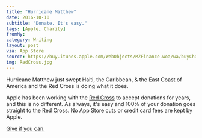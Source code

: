 ```yaml
---
title: "Hurricane Matthew"
date: 2016-10-10
subtitle: "Donate. It's easy."
tags: [Apple, Charity]
fromMy: 
category: Writing
layout: post
via: App Store
source: https://buy.itunes.apple.com/WebObjects/MZFinance.woa/wa/buyCharityGiftWizard?&mt=6
img: RedCross.jpg
---
```


Hurricane Matthew just swept Haiti, the Caribbean, & the East Coast of America and the Red Cross is doing what it does. 
<!-- more -->
Apple has been working with the [Red Cross][1] to accept donations for years, and this is no different. As always, it's easy and 100% of your donation goes straight to the Red Cross. No App Store cuts or credit card fees are kept by Apple. 

[Give if you can.][2]

<!-- #Apple, #Charity -->

[1]:	https://www.charitywatch.org/ratings-and-metrics/american-red-cross/360
[2]:	https://buy.itunes.apple.com/WebObjects/MZFinance.woa/wa/buyCharityGiftWizard?&mt=6
